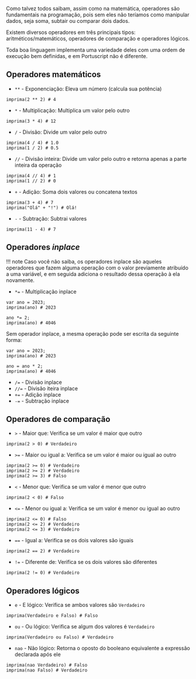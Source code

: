 Como talvez todos saibam, assim como na matemática, operadores são fundamentais na programação, pois sem eles não teríamos como manipular dados, seja soma, subtair ou comparar dois dados.

Existem diversos operadores em três principais tipos: aritméticos/matemáticos, operadores de comparação e operadores lógicos.

Toda boa linguagem implementa uma variedade deles com uma ordem de execução bem definidas, e em Portuscript não é diferente.

## Operadores matemáticos

- `**` - Exponenciação: Eleva um número (calcula sua potência)
```ptst
imprima(2 ** 2) # 4
```

- `*` - Multiplicação: Multiplica um valor pelo outro
```ptst
imprima(3 * 4) # 12
```

- `/` - Divisão: Divide um valor pelo outro
```ptst
imprima(4 / 4) # 1.0
imprima(1 / 2) # 0.5
```

- `//` - Divisão inteira: Divide um valor pelo outro e retorna apenas a parte inteira da operação
```ptst
imprima(4 // 4) # 1
imprima(1 // 2) # 0
```

- `+` - Adição: Soma dois valores ou concatena textos
```ptst
imprima(3 + 4) # 7
imprima("Olá" + "!") # Olá!
```

- `-` - Subtração: Subtrai valores
```ptst
imprima(11 - 4) # 7
```

## Operadores _inplace_

!!! note
    Caso você não saiba, os operadores inplace são aqueles operadores que fazem alguma operação com o valor previamente atribuído a uma variável, e em seguida adiciona o resultado dessa operação à ela novamente.

- `*=` - Multiplicação inplace
```ptst
var ano = 2023;
imprima(ano) # 2023

ano *= 2;
imprima(ano) # 4046
```
Sem operador inplace, a mesma operação pode ser escrita da seguinte forma:
```ptst
var ano = 2023;
imprima(ano) # 2023

ano = ano * 2;
imprima(ano) # 4046
```

- `/=` - Divisão inplace
- `//=` - Divisão iteira inplace
- `+=` - Adição inplace
- `-=` - Subtração inplace

## Operadores de comparação

- `>` - Maior que: Verifica se um valor é maior que outro
```ptst
imprima(2 > 0) # Verdadeiro
```

- `>=` - Maior ou igual a: Verifica se um valor é maior ou igual ao outro
```ptst
imprima(2 >= 0) # Verdadeiro
imprima(2 >= 2) # Verdadeiro
imprima(2 >= 3) # Falso
```

- `<` - Menor que: Verifica se um valor é menor que outro
```ptst
imprima(2 < 0) # Falso
```

- `<=` - Menor ou igual a: Verifica se um valor é menor ou igual ao outro
```ptst
imprima(2 <= 0) # Falso
imprima(2 <= 2) # Verdadeiro
imprima(2 <= 3) # Verdadeiro
```

- `==` - Igual a: Verifica se os dois valores são iguais
```ptst
imprima(2 == 2) # Verdadeiro
```

- `!=` - Diferente de: Verifica se os dois valores são diferentes
```ptst
imprima(2 != 0) # Verdadeiro
```

## Operadores lógicos

- `e` - E lógico: Verifica se ambos valores são `Verdadeiro`
```ptst
imprima(Verdadeiro e Falso) # Falso
```

- `ou` - Ou lógico: Verifica se algum dos valores é `Verdadeiro`
```ptst
imprima(Verdadeiro ou Falso) # Verdadeiro
```

- `nao` - Não lógico: Retorna o oposto do booleano equivalente a expressão declarada após ele
```ptst
imprima(nao Verdadeiro) # Falso
imprima(nao Falso) # Verdadeiro
```